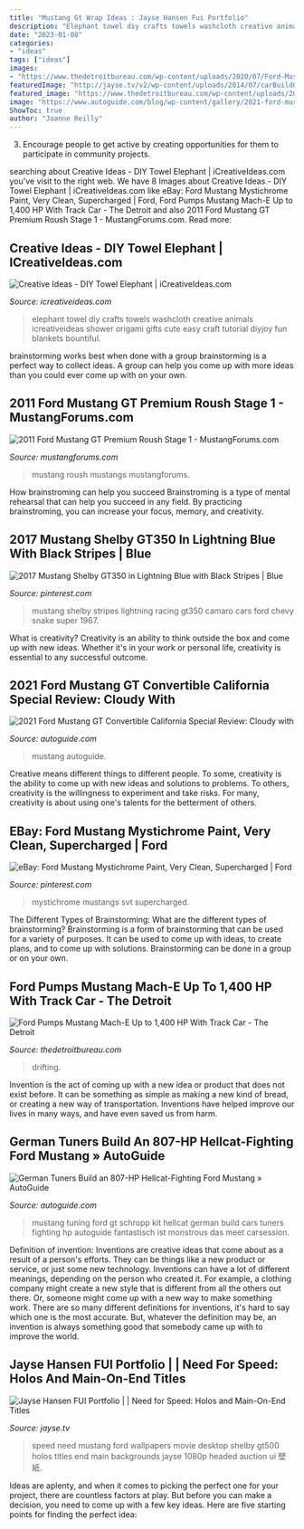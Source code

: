 ```yaml
---
title: "Mustang Gt Wrap Ideas : Jayse Hansen Fui Portfolio"
description: "Elephant towel diy crafts towels washcloth creative animals icreativeideas shower origami gifts cute easy craft tutorial diyjoy fun blankets bountiful"
date: "2023-01-08"
categories:
- "ideas"
tags: ["ideas"]
images:
- "https://www.thedetroitbureau.com/wp-content/uploads/2020/07/Ford-Mustang-Mach-E-1400-burning-rubber-front-3-4.jpg"
featuredImage: "http://jayse.tv/v2/wp-content/uploads/2014/07/carBuild00.jpg"
featured_image: "https://www.thedetroitbureau.com/wp-content/uploads/2020/07/Ford-Mustang-Mach-E-1400-burning-rubber-front-3-4.jpg"
image: "https://www.autoguide.com/blog/wp-content/gallery/2021-ford-mustang-gt-cs-convertible-review-2021-04-19/2021-Ford-Mustang-GT-CS-Convertible-Review-04.jpg"
ShowToc: true
author: "Joanne Reilly"
---
```



3. Encourage people to get active by creating opportunities for them to participate in community projects. 

	

		
searching about Creative Ideas - DIY Towel Elephant | iCreativeIdeas.com you've visit to the right web. We have 8 Images about Creative Ideas - DIY Towel Elephant | iCreativeIdeas.com like eBay: Ford Mustang Mystichrome Paint, Very Clean, Supercharged | Ford, Ford Pumps Mustang Mach-E Up to 1,400 HP With Track Car - The Detroit and also 2011 Ford Mustang GT Premium Roush Stage 1 - MustangForums.com. Read more:
		
    
## Creative Ideas - DIY Towel Elephant | ICreativeIdeas.com

<img loading=lazy src="http://www.icreativeideas.com/wp-content/uploads/2016/05/Creative-Ideas-DIY-Towel-Elephant-thumb2.jpg?0d7df5" onerror="this.onerror=null;this.src='https://tse4.mm.bing.net/th?id=OIP.gJJZMJpchU3eIQLdHMdNsQHaL5&amp;pid=15.1';" alt="Creative Ideas - DIY Towel Elephant | iCreativeIdeas.com">

_Source: icreativeideas.com_

>elephant towel diy crafts towels washcloth creative animals icreativeideas shower origami gifts cute easy craft tutorial diyjoy fun blankets bountiful. 

	

brainstorming works best when done with a group
brainstorming is a perfect way to collect ideas. A group can help you come up with more ideas than you could ever come up with on your own.

    
## 2011 Ford Mustang GT Premium Roush Stage 1 - MustangForums.com

<img loading=lazy src="https://mustangforums.com/forum/attachments/old-mustangs-for-sale/44338d1492119027-2011-ford-mustang-gt-premium-roush-stage-1-roush-mustang-front-quarter-high.jpg" onerror="this.onerror=null;this.src='https://tse4.mm.bing.net/th?id=OIP.1-Hlp61SZB8S4c4axE5RngHaE7&amp;pid=15.1';" alt="2011 Ford Mustang GT Premium Roush Stage 1 - MustangForums.com">

_Source: mustangforums.com_

>mustang roush mustangs mustangforums. 

	

How brainstroming can help you succeed
Brainstroming is a type of mental rehearsal that can help you succeed in any field. By practicing brainstroming, you can increase your focus, memory, and creativity.

    
## 2017 Mustang Shelby GT350 In Lightning Blue With Black Stripes | Blue

<img loading=lazy src="https://i.pinimg.com/736x/d9/52/aa/d952aa5a16c642642e23585550c6e26a.jpg" onerror="this.onerror=null;this.src='https://tse2.mm.bing.net/th?id=OIP._D7nDEY8NXgTe2rundPvAgHaFj&amp;pid=15.1';" alt="2017 Mustang Shelby GT350 in Lightning Blue with Black Stripes | Blue">

_Source: pinterest.com_

>mustang shelby stripes lightning racing gt350 camaro cars ford chevy snake super 1967. 

	

What is creativity?
Creativity is an ability to think outside the box and come up with new ideas. Whether it's in your work or personal life, creativity is essential to any successful outcome.

    
## 2021 Ford Mustang GT Convertible California Special Review: Cloudy With

<img loading=lazy src="https://www.autoguide.com/blog/wp-content/gallery/2021-ford-mustang-gt-cs-convertible-review-2021-04-19/2021-Ford-Mustang-GT-CS-Convertible-Review-04.jpg" onerror="this.onerror=null;this.src='https://tse2.mm.bing.net/th?id=OIP.xenNhP3O2RQ2rBJD0mTJYwHaE8&amp;pid=15.1';" alt="2021 Ford Mustang GT Convertible California Special Review: Cloudy with">

_Source: autoguide.com_

>mustang autoguide. 

	

Creative means different things to different people. To some, creativity is the ability to come up with new ideas and solutions to problems. To others, creativity is the willingness to experiment and take risks. For many, creativity is about using one's talents for the betterment of others.

    
## EBay: Ford Mustang Mystichrome Paint, Very Clean, Supercharged | Ford

<img loading=lazy src="https://i.pinimg.com/736x/ee/ec/9d/eeec9dea186d91e8ea774322ad4dbd34.jpg" onerror="this.onerror=null;this.src='https://tse4.mm.bing.net/th?id=OIP.sQylOocCF6RX8Wh0bATilQHaE8&amp;pid=15.1';" alt="eBay: Ford Mustang Mystichrome Paint, Very Clean, Supercharged | Ford">

_Source: pinterest.com_

>mystichrome mustangs svt supercharged. 

	

The Different Types of Brainstorming: What are the different types of brainstorming?
Brainstorming is a form of brainstorming that can be used for a variety of purposes. It can be used to come up with ideas, to create plans, and to come up with solutions. Brainstorming can be done in a group or on your own.

    
## Ford Pumps Mustang Mach-E Up To 1,400 HP With Track Car - The Detroit

<img loading=lazy src="https://www.thedetroitbureau.com/wp-content/uploads/2020/07/Ford-Mustang-Mach-E-1400-burning-rubber-front-3-4.jpg" onerror="this.onerror=null;this.src='https://tse2.mm.bing.net/th?id=OIP.PzJ26HGTaHqlI6zcz_TfHgHaE8&amp;pid=15.1';" alt="Ford Pumps Mustang Mach-E Up to 1,400 HP With Track Car - The Detroit">

_Source: thedetroitbureau.com_

>drifting. 

	

Invention is the act of coming up with a new idea or product that does not exist before. It can be something as simple as making a new kind of bread, or creating a new way of transportation. Inventions have helped improve our lives in many ways, and have even saved us from harm.

    
## German Tuners Build An 807-HP Hellcat-Fighting Ford Mustang » AutoGuide

<img loading=lazy src="https://www.autoguide.com/blog/wp-content/gallery/schropp-tuning-ford-mustang/schropp-tuning-ford-mustang-01.jpg" onerror="this.onerror=null;this.src='https://tse1.mm.bing.net/th?id=OIP.jrF0Edb51eMqgWxsFxj9gAHaEK&amp;pid=15.1';" alt="German Tuners Build an 807-HP Hellcat-Fighting Ford Mustang » AutoGuide">

_Source: autoguide.com_

>mustang tuning ford gt schropp kit hellcat german build cars tuners fighting hp autoguide fantastisch ist monstrous das meet carsession. 

	

Definition of invention:
Inventions are creative ideas that come about as a result of a person's efforts. They can be things like a new product or service, or just some new technology. Inventions can have a lot of different meanings, depending on the person who created it. For example, a clothing company might create a new style that is different from all the others out there. Or, someone might come up with a new way to make something work. There are so many different definitions for inventions, it's hard to say which one is the most accurate. But, whatever the definition may be, an invention is always something good that somebody came up with to improve the world.

    
## Jayse Hansen FUI Portfolio | | Need For Speed: Holos And Main-On-End Titles

<img loading=lazy src="http://jayse.tv/v2/wp-content/uploads/2014/07/carBuild00.jpg" onerror="this.onerror=null;this.src='https://tse2.mm.bing.net/th?id=OIP.N7zUWNgJERs7uV4lLL6sdQHaEK&amp;pid=15.1';" alt="Jayse Hansen FUI Portfolio | | Need for Speed: Holos and Main-On-End Titles">

_Source: jayse.tv_

>speed need mustang ford wallpapers movie desktop shelby gt500 holos titles end main backgrounds jayse 1080p headed auction ui 壁紙. 

	

Ideas are aplenty, and when it comes to picking the perfect one for your project, there are countless factors at play. But before you can make a decision, you need to come up with a few key ideas. Here are five starting points for finding the perfect idea:

